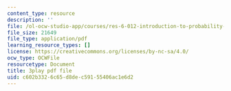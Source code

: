 ```yaml
---
content_type: resource
description: ''
file: /ol-ocw-studio-app/courses/res-6-012-introduction-to-probability-spring-2018/c602b3326c65d8dec59155406ac1e6d2_T_Q3M_HV94w.pdf
file_size: 21649
file_type: application/pdf
learning_resource_types: []
license: https://creativecommons.org/licenses/by-nc-sa/4.0/
ocw_type: OCWFile
resourcetype: Document
title: 3play pdf file
uid: c602b332-6c65-d8de-c591-55406ac1e6d2
---
```

